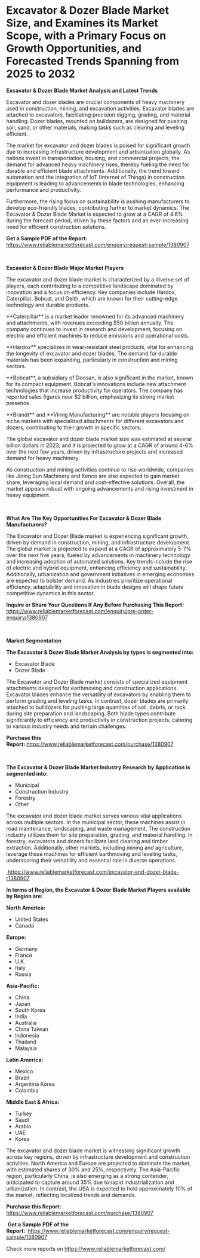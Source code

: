 <p><h1>Excavator & Dozer Blade Market Size, and Examines its Market Scope, with a Primary Focus on Growth Opportunities, and Forecasted Trends Spanning from 2025 to 2032</h1></p><p><strong>Excavator & Dozer Blade Market Analysis and Latest Trends</strong></p>
<p><p>Excavator and dozer blades are crucial components of heavy machinery used in construction, mining, and excavation activities. Excavator blades are attached to excavators, facilitating precision digging, grading, and material handling. Dozer blades, mounted on bulldozers, are designed for pushing soil, sand, or other materials, making tasks such as clearing and leveling efficient.</p><p>The market for excavator and dozer blades is poised for significant growth due to increasing infrastructure development and urbanization globally. As nations invest in transportation, housing, and commercial projects, the demand for advanced heavy machinery rises, thereby fueling the need for durable and efficient blade attachments. Additionally, the trend toward automation and the integration of IoT (Internet of Things) in construction equipment is leading to advancements in blade technologies, enhancing performance and productivity.</p><p>Furthermore, the rising focus on sustainability is pushing manufacturers to develop eco-friendly blades, contributing further to market dynamics. The Excavator & Dozer Blade Market is expected to grow at a CAGR of 4.6% during the forecast period, driven by these factors and an ever-increasing need for efficient construction solutions.</p></p>
<p><strong>Get a Sample PDF of the Report:&nbsp;</strong> <a href="https://www.reliablemarketforecast.com/enquiry/request-sample/1380907?utm_campaign=3069&utm_medium=2&utm_source=Github&utm_content=ia&utm_term=11042025&utm_id=excavator-dozer-blade">https://www.reliablemarketforecast.com/enquiry/request-sample/1380907</a></p>
<p>&nbsp;</p>
<p><strong>Excavator & Dozer Blade Major Market Players</strong></p>
<p><p>The excavator and dozer blade market is characterized by a diverse set of players, each contributing to a competitive landscape dominated by innovation and a focus on efficiency. Key companies include Hardox, Caterpillar, Bobcat, and Geith, which are known for their cutting-edge technology and durable products.</p><p>**Caterpillar** is a market leader renowned for its advanced machinery and attachments, with revenues exceeding $50 billion annually. The company continues to invest in research and development, focusing on electric and efficient machines to reduce emissions and operational costs.</p><p>**Hardox** specializes in wear-resistant steel products, vital for enhancing the longevity of excavator and dozer blades. The demand for durable materials has been expanding, particularly in construction and mining sectors.</p><p>**Bobcat**, a subsidiary of Doosan, is also significant in the market, known for its compact equipment. Bobcat's innovations include new attachment technologies that increase productivity for operators. The company has reported sales figures near $2 billion, emphasizing its strong market presence.</p><p>**Brandt** and **Virnig Manufacturing** are notable players focusing on niche markets with specialized attachments for different excavators and dozers, contributing to their growth in specific sectors.</p><p>The global excavator and dozer blade market size was estimated at several billion dollars in 2023, and it is projected to grow at a CAGR of around 4-6% over the next few years, driven by infrastructure projects and increased demand for heavy machinery.</p><p>As construction and mining activities continue to rise worldwide, companies like Jining Sun Machinery and Kenco are also expected to gain market share, leveraging local demand and cost-effective solutions. Overall, the market appears robust with ongoing advancements and rising investment in heavy equipment.</p></p>
<p>&nbsp;</p>
<p><strong>What Are The Key Opportunities For Excavator & Dozer Blade Manufacturers?</strong></p>
<p><p>The Excavator and Dozer Blade market is experiencing significant growth, driven by demand in construction, mining, and infrastructure development. The global market is projected to expand at a CAGR of approximately 5-7% over the next five years, fueled by advancements in machinery technology and increasing adoption of automated solutions. Key trends include the rise of electric and hybrid equipment, enhancing efficiency and sustainability. Additionally, urbanization and government initiatives in emerging economies are expected to bolster demand. As industries prioritize operational efficiency, adaptability and innovation in blade designs will shape future competitive dynamics in this sector.</p></p>
<p><strong>Inquire or Share Your Questions If Any Before Purchasing This Report:</strong> <a href="https://www.reliablemarketforecast.com/enquiry/pre-order-enquiry/1380907?utm_campaign=3069&utm_medium=2&utm_source=Github&utm_content=ia&utm_term=11042025&utm_id=excavator-dozer-blade">https://www.reliablemarketforecast.com/enquiry/pre-order-enquiry/1380907</a></p>
<p>&nbsp;</p>
<p><strong>Market Segmentation</strong></p>
<p><strong>The Excavator & Dozer Blade Market Analysis by types is segmented into:</strong></p>
<p><ul><li>Excavator Blade</li><li>Dozer Blade</li></ul></p>
<p><p>The Excavator and Dozer Blade market consists of specialized equipment attachments designed for earthmoving and construction applications. Excavator blades enhance the versatility of excavators by enabling them to perform grading and leveling tasks. In contrast, dozer blades are primarily attached to bulldozers for pushing large quantities of soil, debris, or rock during site preparation and landscaping. Both blade types contribute significantly to efficiency and productivity in construction projects, catering to various industry needs and terrain challenges.</p></p>
<p><strong>Purchase this Report:&nbsp;</strong><a href="https://www.reliablemarketforecast.com/purchase/1380907?utm_campaign=3069&utm_medium=2&utm_source=Github&utm_content=ia&utm_term=11042025&utm_id=excavator-dozer-blade">https://www.reliablemarketforecast.com/purchase/1380907</a></p>
<p>&nbsp;</p>
<p><strong>The Excavator & Dozer Blade Market Industry Research by Application is segmented into:</strong></p>
<p><ul><li>Municipal</li><li>Construction Industry</li><li>Forestry</li><li>Other</li></ul></p>
<p><p>The excavator and dozer blade market serves various vital applications across multiple sectors. In the municipal sector, these machines assist in road maintenance, landscaping, and waste management. The construction industry utilizes them for site preparation, grading, and material handling. In forestry, excavators and dozers facilitate land clearing and timber extraction. Additionally, other markets, including mining and agriculture, leverage these machines for efficient earthmoving and leveling tasks, underscoring their versatility and essential role in diverse operations.</p></p>
<p><a href="https://www.reliablemarketforecast.com/excavator-and-dozer-blade-r1380907?utm_campaign=3069&utm_medium=2&utm_source=Github&utm_content=ia&utm_term=11042025&utm_id=excavator-dozer-blade">&nbsp;https://www.reliablemarketforecast.com/excavator-and-dozer-blade-r1380907</a></p>
<p><strong>In terms of Region, the Excavator & Dozer Blade Market Players available by Region are:</strong></p>
<p>
    <p> <strong> North America: </strong>
        <ul>
            <li>United States</li>
            <li>Canada</li>
        </ul>
        </p> 
    <p> <strong> Europe: </strong>
        <ul>
            <li>Germany</li>
            <li>France</li>
            <li>U.K.</li>
            <li>Italy</li>
            <li>Russia</li>
        </ul>
        </p> 
    <p> <strong> Asia-Pacific: </strong>
        <ul>
            <li>China</li>
            <li>Japan</li>
            <li>South Korea</li>
            <li>India</li>
            <li>Australia</li>
            <li>China Taiwan</li>
            <li>Indonesia</li>
            <li>Thailand</li>
            <li>Malaysia</li>
        </ul>
        </p> 
    <p> <strong> Latin America: </strong>
        <ul>
            <li>Mexico</li>
            <li>Brazil</li>
            <li>Argentina Korea</li>
            <li>Colombia</li>
        </ul>
        </p> 
    <p> <strong> Middle East & Africa: </strong>
        <ul>
            <li>Turkey</li>
            <li>Saudi</li>
            <li>Arabia</li>
            <li>UAE</li>
            <li>Korea</li>
        </ul>
    </p>
    </p>
<p><p>The excavator and dozer blade market is witnessing significant growth across key regions, driven by infrastructure development and construction activities. North America and Europe are projected to dominate the market, with estimated shares of 30% and 25%, respectively. The Asia-Pacific region, particularly China, is also emerging as a strong contender, anticipated to capture around 35% due to rapid industrialization and urbanization. In contrast, the USA is expected to hold approximately 10% of the market, reflecting localized trends and demands.</p></p>
<p><strong>Purchase this Report: </strong><a href="https://www.reliablemarketforecast.com/purchase/1380907?utm_campaign=3069&utm_medium=2&utm_source=Github&utm_content=ia&utm_term=11042025&utm_id=excavator-dozer-blade">https://www.reliablemarketforecast.com/purchase/1380907</a></p>
<p>&nbsp;<strong>Get a Sample PDF of the Report:&nbsp;&nbsp;</strong><a href="https://www.reliablemarketforecast.com/enquiry/request-sample/1380907?utm_campaign=3069&utm_medium=2&utm_source=Github&utm_content=ia&utm_term=11042025&utm_id=excavator-dozer-blade">https://www.reliablemarketforecast.com/enquiry/request-sample/1380907</a></p>
<p><strong></strong></p>
<p>Check more reports on <a href="https://www.reliablemarketforecast.com/?utm_campaign=3069&utm_medium=2&utm_source=Github&utm_content=ia&utm_term=11042025&utm_id=excavator-dozer-blade">https://www.reliablemarketforecast.com/</a></p>